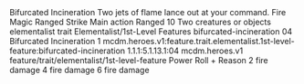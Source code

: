 <ability>
  <name>Bifurcated Incineration</name>
  <flavor>Two jets of flame lance out at your command.</flavor>
  <keywords>
    <keyword>Fire</keyword>
    <keyword>Magic</keyword>
    <keyword>Ranged</keyword>
    <keyword>Strike</keyword>
  </keywords>
  <type>Main action</type>
  <distance>Ranged 10</distance>
  <target>Two creatures or objects</target>
  <metadata>
    <class>elementalist</class>
    <feature_type>trait</feature_type>
    <file_dpath>Elementalist/1st-Level Features</file_dpath>
    <item_id>bifurcated-incineration</item_id>
    <item_index>04</item_index>
    <item_name>Bifurcated Incineration</item_name>
    <level>1</level>
    <scc>mcdm.heroes.v1:feature.trait.elementalist.1st-level-feature:bifurcated-incineration</scc>
    <scdc>1.1.1:5.1.13.1:04</scdc>
    <source>mcdm.heroes.v1</source>
    <type>feature/trait/elementalist/1st-level-feature</type>
  </metadata>
  <effects>
    <effect type="roll">
      <roll>Power Roll + Reason</roll>
      <t1>2 fire damage</t1>
      <t2>4 fire damage</t2>
      <t3>6 fire damage</t3>
    </effect>
  </effects>
</ability>
